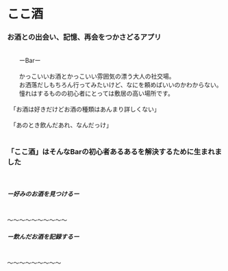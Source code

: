 # ここ酒 

### お酒との出会い、記憶、再会をつかさどるアプリ
 <br />
　　ーBarー
 <br />
 <br />
　　かっこいいお酒とかっこいい雰囲気の漂う大人の社交場。
 <br />
　　お洒落だしもちろん行ってみたいけど、なにを頼めばいいのかわからない。
 <br />
　　憧れはするものの初心者にとっては敷居の高い場所です。
 <br />
 <br />
　「お酒は好きだけどお酒の種類はあんまり詳しくない」
 <br />
 <br />
　「あのとき飲んだあれ、なんだっけ」
 <br />
 <br />
 
### 「ここ酒」はそんなBarの初心者あるあるを解決するために生まれました
 <br />
 
##### ー好みのお酒を見つけるー
 <br />
〜〜〜〜〜〜〜〜〜〜
 <br />
 
##### ー飲んだお酒を記録するー
  <br />
 〜〜〜〜〜〜〜〜〜
  <br />





